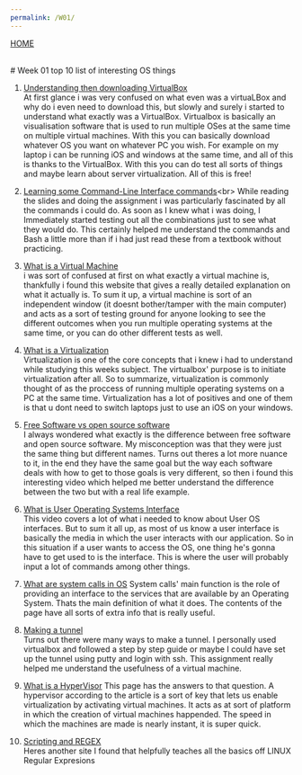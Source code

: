 ```yaml
---
permalink: /W01/
---
```

[HOME](../)

<br>
# Week 01 top 10 list of interesting OS things

1. [Understanding then downloading VirtualBox](https://www.virtualbox.org/manual/ch01.html)<br>
At first glance i was very confused on what even was a virtuaLBox and why do i even need to download this, but slowly and surely i started to understand what exactly was a VirtualBox. Virtualbox is basically an visualisation software that is used to run multiple OSes at the same time on multiple virtual machines. With this you can basically download whatever OS you want on whatever PC you wish. For example on my laptop i can be running iOS and windows at the same time, and all of this is thanks to the VirtualBox. With this you can do test all sorts of things and maybe learn about server virtualization. All of this is free!

 2. [Learning some Command-Line Interface commands](https://programminghistorian.org/en/lessons/intro-to-bash#:~:text=On%20OS%20X%20or%20many,can%20often%20achieve%20similar%20tasks.)<br>
 While reading the slides and doing the assignment i was particularly fascinated by all the commands i could do. As soon as I knew what i was doing, I Immediately started testing out all the combinations just to see what they would do. This certainly helped me understand the commands and Bash a little more than if i had just read these from a textbook without practicing.
 
 3. [What is a Virtual Machine](https://azure.microsoft.com/en-us/overview/what-is-a-virtual-machine/)<br>
i was sort of confused at first on what exactly a virtual machine is, thankfully i found this website that gives a really detailed explanation on what it actually is. To sum it up, a virtual machine is sort of an independent window (it doesnt bother/tamper with the main computer) and acts as a sort of testing ground for anyone looking to see the different outcomes when you run multiple operating systems at the same time, or you can do other different tests as well.
 
 4. [What is a Virtualization](https://www.youtube.com/watch?v=iBI31dmqSX0&ab_channel=danscourses)<br>
 Virtualization is one of the core concepts that i knew i had to understand while studying this weeks subject. The virtualbox' purpose is to initiate virtualization after all. So to summarize, virtualization is commonly thought of as the proccess of running multiple operating systems on a PC at the same time. Virtualization has a lot of positives and one of them is that u dont need to switch laptops just to use an iOS on your windows. 
 
 5. [Free Software vs open source software](https://www.youtube.com/watch?v=lrcdhzr2qnk&ab_channel=TechPerspectives)<br>
 I always wondered what exactly is the difference between free software and open source software. My misconception was that they were just the same thing but different names. Turns out theres a lot more nuance to it, in the end they have the same goal but the way each software deals with how to get to those goals is very different, so then i found this interesting video which helped me better understand the difference between the two but with a real life example.
 
 6. [What is User Operating Systems Interface](https://www.youtube.com/watch?v=psDpbWscPuE&ab_channel=NesoAcademy)<br>
 This video covers a lot of what i needed to know about User OS interfaces. But to sum it all up, as most of us know a user interface is basically the media in which the user interacts with our application. So in this situation if a user wants to access the OS, one thing he's gonna have to get used to is the interface. This is where the user will probably input a lot of commands among other things.
 
 7. [What are system calls in OS](https://www.tutorialspoint.com/what-are-system-calls-in-operating-system)
 System calls' main function is the role of providing an interface to the services that are available by an Operating System. Thats the main definition of what it does. The contents of the page have all sorts of extra info that is really useful.
 
 8. [Making a tunnel](https://osp4diss.vlsm.org/CBKadal.html)<br>
 Turns out there were many ways to make a tunnel. I personally used virtualbox and followed a step by step guide or maybe I could have set up the tunnel using putty and login with ssh. This assignment really helped me understand the usefulness of a virtual machine.
 
 9. [What is a HyperVisor](https://www.vmware.com/topics/glossary/content/hypervisor#:~:text=A%20hypervisor%2C%20also%20known%20as,such%20as%20memory%20and%20processing.)
 This page has the answers to that question. A hypervisor according to the article is a sort of key that lets us enable virtualization by activating virtual machines. It acts as at sort of platform in which the creation of virtual machines happended. The speed in which the machines are made is nearly instant, it is super quick.
 
 
 10. [Scripting and REGEX](https://www.guru99.com/linux-regular-expressions.html)<br>
 Heres another site I found that helpfully teaches all the basics off LINUX Regular Expresions
